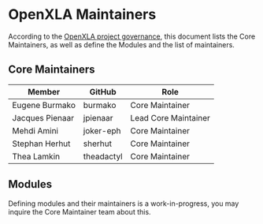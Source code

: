# OpenXLA Maintainers

According to the [OpenXLA project governance](https://github.com/openxla/community/blob/main/GOVERNANCE.md),
this document lists the Core Maintainers, as well as define the Modules and the
list of maintainers.

## Core Maintainers

Member          | GitHub     | Role
--------------- | ---------- | --------------------
Eugene Burmako  | burmako    | Core Maintainer
Jacques Pienaar | jpienaar   | Lead Core Maintainer
Mehdi Amini     | joker-eph  | Core Maintainer
Stephan Herhut  | sherhut    | Core Maintainer
Thea Lamkin     | theadactyl | Core Maintainer

## Modules

Defining modules and their maintainers is a work-in-progress, you may inquire the
Core Maintainer team about this.
